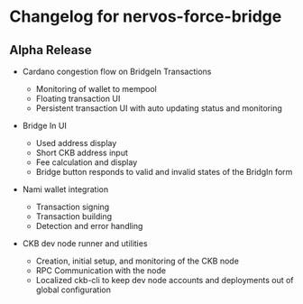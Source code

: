 # Changelog for nervos-force-bridge

## Alpha Release

* Cardano congestion flow on BridgeIn Transactions
  * Monitoring of wallet to mempool
  * Floating transaction UI
  * Persistent transaction UI with auto updating status and monitoring

* Bridge In UI
  * Used address display
  * Short CKB address input
  * Fee calculation and display
  * Bridge button responds to valid and invalid states of the BridgIn form

* Nami wallet integration
  * Transaction signing
  * Transaction building
  * Detection and error handling

* CKB dev node runner and utilities
  * Creation, initial setup, and monitoring of the CKB node
  * RPC Communication with the node
  * Localized ckb-cli to keep dev node accounts and deployments out of global configuration
